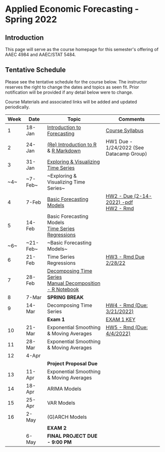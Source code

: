 # Applied Economic Forecasting -  Spring 2022

## Introduction

This page will serve as the course homepage for this semester's offering of AAEC 4984 and AAEC/STAT 5484.

## Tentative Schedule

Please see the tentative schedule for the course below. The instructor reserves the right to change the dates and topics as seen fit. Prior notification will be provided if any detail below were to change.

Course Materials and associated links will be added and updated periodically.

<div align="center">
  
| Week 	| Date   	| Topic                                   	| Comments 	|
|------	|--------	|-----------------------------------------	|----------	|
| 1    	| 18-Jan 	| [Introduction to Forecasting](/Lectures/Lecture1/1.Intro_Time_Series.pdf)         	| [Course Syllabus](/Syllabus)|
| 2    	| 24-Jan 	| [(Re) Introduction to R](https://htmlpreview.github.io/?https://github.com/Shamar-Stewart/ForecastingS22/blob/main/Lectures/Lecture1/R_Introduction.nb.html)  & [R Markdown](https://htmlpreview.github.io/?https://github.com/Shamar-Stewart/ForecastingS22/blob/main/Lectures/Lecture1/RMarkdown_Intro.html)       |  HW1 Due - 1/24/2022 (See Datacamp Group)        	|
| 3    	| 31-Jan 	| [Exploring & Visualizing Time Series](/Lectures/Lecture2/2-Visualizing-Time-Series.pdf)     	|          	|
| ~4~   	| ~7-Feb~  	| ~Exploring & Visualizing Time Series~     	|          	|
| 4   	| 7-Feb  	| [Basic Forecasting Models](/Lectures/Lecture3/3.Evaluation_of_Basic_Forecasting_Models.pdf)                	|   [HW2 - Due (2-14-2022) -pdf](/Homework/HW2/AAEC_4984_5484_HW2_S22.pdf)<br> [HW2 - Rmd](/Homework/HW2/AAEC_4984_5484_HW2_S22.Rmd)       	|
| 5    	| 14-Feb 	| Basic Forecasting Models <br> [Time Series Regressions](/Lectures/Lecture4/4.Time_Series_Regressions.pdf)                	|          	|
| ~6~    	| ~21-Feb~ 	| ~Basic Forecasting Models~                	|           	|
| 6    	| 21-Feb 	| Time Series Regressions               	| [HW3 - Rmd Due 2/28/22](/Homework/HW3/Homework3_S2022.Rmd)          	|
| 7    	| 28-Feb 	| [Decomposing Time Series](/Lectures/Lecture5/5.Time_Series_Decomposition.pdf) <br> [Manual Decomposition - R Notebook]()	|          	|
| 8    	| 7-Mar  	| **SPRING BREAK**                        	|          	|
| 9    	| 14-Mar 	| Decomposing Time Series               	|  [HW4 - Rmd (Due: 3/21/2022)](/Homework/HW4/AAEC_4984-5484_HW4_S22.Rmd)        	|
|      	|        	| **Exam 1**                          	    | [EXAM 1 KEY](Exams/Exam1_S2022_Solutions.pdf)         	|
| 10   	| 21-Mar 	| Exponential Smoothing & Moving Averages                	|[HW5 - Rmd (Due: 4/4/2022)](/Homework/HW5/AAEC_4984_5484_HW5_S22.Rmd)          	|
| 11   	| 28-Mar 	| Exponential Smoothing & Moving Averages               	|          	|
| 12   	| 4-Apr  	|  	|          	|
|      	|        	| **Project Proposal Due**            	    |          	|
| 13   	| 11-Apr 	| Exponential Smoothing & Moving Averages 	|          	|
| 14   	| 18-Apr 	| ARIMA Models                            	|          	|
| 15   	| 25-Apr 	| VAR Models                              	|          	|
| 16   	| 2-May  	| (G)ARCH Models                          	|          	|
|      	|        	| **EXAM 2**                          	    |          	|
|      	| 6-May  	| **FINAL PROJECT DUE - 9:00 PM**     	    |          	|
  
</div>
